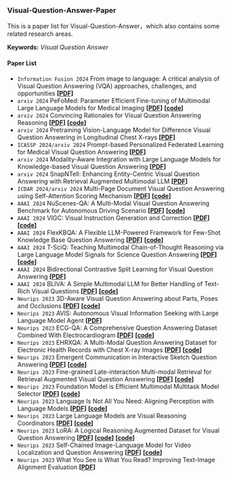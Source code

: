 ### Visual-Question-Answer-Paper

This is a paper list for Visual-Question-Answer，which also contains some related research areas.

**Keywords:** *Visual Question Answer*

#### Paper List

- `Information Fusion 2024` From image to language: A critical analysis of Visual Question Answering (VQA) approaches, challenges, and opportunities **[[PDF](https://www.sciencedirect.com/science/article/abs/pii/S1566253524000484)]**
- `arxiv 2024` PeFoMed: Parameter Efficient Fine-tuning of Multimodal Large Language Models for Medical Imaging **[[PDF](https://arxiv.org/pdf/2401.02797)]**  **[[code](https://github.com/jinlHe/PeFoMed)]**
- `arxiv 2024` Convincing Rationales for Visual Question Answering Reasoning **[[PDF](https://arxiv.org/pdf/2401.02797)]**  **[[code](https://github.com/lik1996/CRVQA2024)]**
- `arxiv 2024` Pretraining Vision-Language Model for Difference Visual Question Answering in Longitudinal Chest X-rays **[[PDF](https://arxiv.org/pdf/2402.08966)]**
- `ICASSP 2024/arxiv 2024` Prompt-based Personalized Federated Learning for Medical Visual Question Answering **[[PDF](https://arxiv.org/pdf/2402.09677)]**
- `arxiv 2024` Modality-Aware Integration with Large Language Models for Knowledge-based Visual Question Answering **[[PDF](https://arxiv.org/pdf/2402.12728)]**
- `arxiv 2024` SnapNTell: Enhancing Entity-Centric Visual Question Answering with Retrieval Augmented Multimodal LLM **[[PDF](https://arxiv.org/pdf/2403.04735)]**
- `ICDAR 2024/arxiv 2024` Multi-Page Document Visual Question Answering using Self-Attention Scoring Mechanism **[[PDF](https://arxiv.org/pdf/2404.19024)]**  **[[code](https://github.com/leitro/SelfAttnScoring-MPDocVQA)]**
- `AAAI 2024` NuScenes-QA: A Multi-Modal Visual Question Answering Benchmark for Autonomous Driving Scenario **[[PDF](https://doi.org/10.1609/aaai.v38i5.28253)]**  **[[code]( https://github.com/qiantianwen/NuScenes-QA)]**
- `AAAI 2024` VIGC: Visual Instruction Generation and Correction **[[PDF](https://doi.org/10.1609/aaai.v38i6.28338)]**  **[[code](https://opendatalab.github.io/VIGC)]**
- `AAAI 2024` FlexKBQA: A Flexible LLM-Powered Framework for Few-Shot Knowledge Base Question Answering **[[PDF](https://doi.org/10.1609/aaai.v38i17.29823)]**  **[[code](https://github.com/leezythu/FlexKBQA)]**
- `AAAI 2024` T-SciQ: Teaching Multimodal Chain-of-Thought Reasoning via Large Language Model Signals for Science Question Answering **[[PDF](https://doi.org/10.1609/aaai.v38i17.29884)]**  **[[code](https://github.com/T-SciQ/T-SciQ)]**
- `AAAI 2024` Bidirectional Contrastive Split Learning for Visual Question Answering **[[PDF](https://doi.org/10.1609/aaai.v38i19.30158)]**
- `AAAI 2024` BLIVA: A Simple Multimodal LLM for Better Handling of Text-Rich Visual Questions **[[PDF](https://doi.org/10.1609/aaai.v38i3.27999)]**  **[[code](https://github.com/mlpc-ucsd/BLIVA)]**
- `Neurips 2023` 3D-Aware Visual Question Answering about Parts, Poses and Occlusions **[[PDF](https://proceedings.neurips.cc/paper_files/paper/2023/file/b783c44ba9adbc30344473dc633b4869-Paper-Conference.pdf)]**  **[[code](https://github.com/XingruiWang/3D-Aware-VQA)]**
- `Neurips 2023` AVIS: Autonomous Visual Information Seeking with Large Language Model Agent **[[PDF](https://proceedings.neurips.cc/paper_files/paper/2023/file/029df12a9363313c3e41047844ecad94-Paper-Conference.pdf)]**
- `Neurips 2023` ECG-QA: A Comprehensive Question Answering Dataset Combined With Electrocardiogram **[[PDF](https://proceedings.neurips.cc/paper_files/paper/2023/file/d0b67349dd16b83b2cf6167fb4e2be50-Paper-Datasets_and_Benchmarks.pdf)]**  **[[code]( https://github.com/Jwoo5/ecg-qa)]**
- `Neurips 2023` EHRXQA: A Multi-Modal Question Answering Dataset for Electronic Health Records with Chest X-ray Images **[[PDF](https://proceedings.neurips.cc/paper_files/paper/2023/file/0c007ebef1d11fd48da6ce4f54687db6-Paper-Datasets_and_Benchmarks.pdf)]**  **[[code](https://github.com/baeseongsu/ehrxqa)]**
- `Neurips 2023` Emergent Communication in Interactive Sketch Question Answering **[[PDF](https://proceedings.neurips.cc/paper_files/paper/2023/file/746cf1bc2337700f7f0c35c7b02638cc-Paper-Conference.pdf)]**  **[[code](https://github.com/MediaBrain-SJTU/ECISQA)]**
- `Neurips 2023` Fine-grained Late-interaction Multi-modal Retrieval for Retrieval Augmented Visual Question Answering **[[PDF](https://proceedings.neurips.cc/paper_files/paper/2023/file/47393e8594c82ce8fd83adc672cf9872-Paper-Conference.pdf)]**  **[[code](https://github.com/LinWeizheDragon/Retrieval-Augmented-Visual-Question-Answering)]**
- `Neurips 2023` Foundation Model is Efficient Multimodal Multitask Model Selector **[[PDF](https://proceedings.neurips.cc/paper_files/paper/2023/file/687b7b2bdcc2ced577c0a989b44e7078-Paper-Conference.pdf)]**  **[[code](https://github.com/OpenGVLab/Multitask-Model-Selector)]**
- `Neurips 2023` Language Is Not All You Need: Aligning Perception with Language Models **[[PDF](https://proceedings.neurips.cc/paper_files/paper/2023/file/e425b75bac5742a008d643826428787c-Paper-Conference.pdf)]**  **[[code](https://github.com/microsoft/unilm)]**
- `Neurips 2023` Large Language Models are Visual Reasoning Coordinators **[[PDF](https://proceedings.neurips.cc/paper_files/paper/2023/file/ddfe6bae7b869e819f842753009b94ad-Paper-Conference.pdf)]**  **[[code](https://github.com/cliangyu/Cola)]**
- `Neurips 2023` LoRA: A Logical Reasoning Augmented Dataset for Visual Question Answering **[[PDF](https://proceedings.neurips.cc/paper_files/paper/2023/file/617ff5271b2b41dfb217a3b0f1b3d1be-Paper-Datasets_and_Benchmarks.pdf)]**  **[[code](https://lora-vqa.github.io/)]**  **[[code](https://github.com/CarolineGao/LoRA-Dataset.git)]**
- `Neurips 2023` Self-Chained Image-Language Model for Video Localization and Question Answering **[[PDF](https://proceedings.neurips.cc/paper_files/paper/2023/file/f22a9af8dbb348952b08bd58d4734b50-Paper-Conference.pdf)]**  **[[code](https://github.com/Yui010206/SeViLA)]**
- `Neurips 2023` What You See is What You Read? Improving Text-Image Alignment Evaluation **[[PDF](https://proceedings.neurips.cc/paper_files/paper/2023/file/056e8e9c8ca9929cb6cf198952bf1dbb-Paper-Conference.pdf)]**

